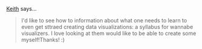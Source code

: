 <a href="http://www.facebook.com/profile.php?id=100003407025397" rel="nofollow noopener" target="_blank">Keith</a> says…
>	I'd like to see  how to  information about what one needs to learn to even get sttraed creating data visualizations: a syllabus for wannabe visualizers. I love looking at them would like to be able to create some myself!Thanks! :)
